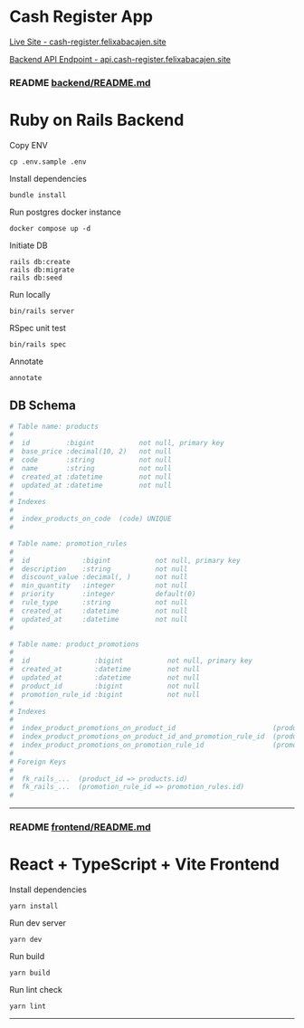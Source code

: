 # Cash Register App

[Live Site - cash-register.felixabacajen.site](https://cash-register.felixabacajen.site/)

[Backend API Endpoint - api.cash-register.felixabacajen.site](https://api.cash-register.felixabacajen.site/)

### README [backend/README.md](backend/README.md)

# Ruby on Rails Backend 

Copy ENV

```
cp .env.sample .env
```

Install dependencies

```
bundle install
```

Run postgres docker instance

```
docker compose up -d
```

Initiate DB

```
rails db:create
rails db:migrate
rails db:seed
```

Run locally

```
bin/rails server
```

RSpec unit test

```
bin/rails spec
```

Annotate

```
annotate
```

## DB Schema

```yaml
# Table name: products
#
#  id         :bigint           not null, primary key
#  base_price :decimal(10, 2)   not null
#  code       :string           not null
#  name       :string           not null
#  created_at :datetime         not null
#  updated_at :datetime         not null
#
# Indexes
#
#  index_products_on_code  (code) UNIQUE
#
```

```yaml
# Table name: promotion_rules
#
#  id             :bigint           not null, primary key
#  description    :string           not null
#  discount_value :decimal(, )      not null
#  min_quantity   :integer          not null
#  priority       :integer          default(0)
#  rule_type      :string           not null
#  created_at     :datetime         not null
#  updated_at     :datetime         not null
#
```

```yaml
# Table name: product_promotions
#
#  id                :bigint           not null, primary key
#  created_at        :datetime         not null
#  updated_at        :datetime         not null
#  product_id        :bigint           not null
#  promotion_rule_id :bigint           not null
#
# Indexes
#
#  index_product_promotions_on_product_id                        (product_id)
#  index_product_promotions_on_product_id_and_promotion_rule_id  (product_id,promotion_rule_id) UNIQUE
#  index_product_promotions_on_promotion_rule_id                 (promotion_rule_id)
#
# Foreign Keys
#
#  fk_rails_...  (product_id => products.id)
#  fk_rails_...  (promotion_rule_id => promotion_rules.id)
#
```

---

### README [frontend/README.md](frontend/README.md)

# React + TypeScript + Vite Frontend

Install dependencies

```
yarn install
```

Run dev server

```
yarn dev
```

Run build

```
yarn build
```

Run lint check

```
yarn lint
```

---
